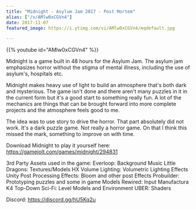 ```yaml
---
title: "Midnight - Asylum Jam 2017 - Post Mortem"
alias: ["/v/AMlw0xCGVn4"]
date: 2017-11-07
featured_image: https://i.ytimg.com/vi/AMlw0xCGVn4/mqdefault.jpg

---
```


{{% youtube id="AMlw0xCGVn4" %}}

Midnight is a game built in 48 hours for the Asylum Jam. The asylum jam emphasizes horror without the stigma of mental illness, including the use of asylum's, hospitals etc.

Midnight makes heavy use of light to build an atmosphere that's both dark and mysterious. The game isn't done and there aren't many puzzles in it in the current form but it's a good start to something really fun. A lot of the mechanics are things that can be brought forward into more complete projects and the atmosphere feels good to me.

The idea was to use story to drive the horror. That part absolutely did not work. It's a dark puzzle game. Not really a horror game. On that I think this missed the mark, something to improve on with time.

Download Midnight to play it yourself here: https://gamejolt.com/games/midnight/294831

3rd Party Assets used in the game:
Everloop: Background Music
Little Dragons: Textures/Models
HX Volume Lighting: Volumetric Lighting Effects
Unity Post Processing Effects: Bloom and other post Effects
Probuilder: Prototyping puzzles and some in game Models
Rewired: Input
Manufactura K4 Top-Down Sci-Fi: Level Models and Environment
UBER: Shaders

Discord: https://discord.gg/hU5Kq2u